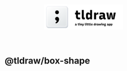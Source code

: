 <div style="text-align: center; transform: scale(.5);">
  <img src="card-repo.png"/>
</div>

# @tldraw/box-shape

